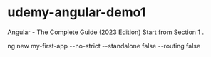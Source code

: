 # udemy-angular-demo1
 Angular - The Complete Guide (2023 Edition) Start from Section 1 .

ng new my-first-app --no-strict --standalone false --routing false